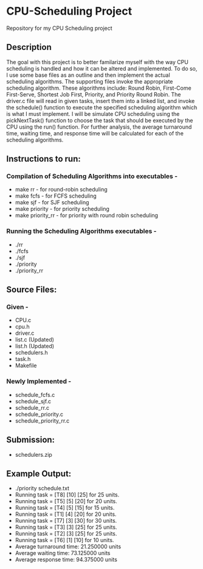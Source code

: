 # CPU-Scheduling Project
Repository for my CPU Scheduling project

## Description
The goal with this project is to better familarize myself with the way CPU scheduling is handled and how it can be altered and implemented. To do so, I use some base files as an outline and then implement the actual scheduling algorithms. The supporting files invoke the appropriate scheduling algorithm. These algorithms include: Round Robin, First-Come First-Serve, Shortest Job First, Priority, and Priority Round Robin. The driver.c file will read in given tasks, insert them into a linked list, and invoke the schedule() function to execute the specified scheduling algorithm which is what I must implement. I will be simulate CPU scheduling using the pickNextTask() function to choose the task that should be executed by the CPU using the run() function. For further analysis, the average turnaround time, waiting time, and response time will be calculated for each of the scheduling algorithms. 

## Instructions to run:
 ### Compilation of Scheduling Algorithms into executables -
 - make rr - for round-robin scheduling
 - make fcfs - for FCFS scheduling
 - make sjf - for SJF scheduling
 - make priority - for priority scheduling
 - make priority_rr - for priority with round robin scheduling
 ### Running the Scheduling Algorithms executables -
 - ./rr
 - ./fcfs
 - ./sjf
 - ./priority
 - ./priority_rr

## Source Files:
 ### Given -
 - CPU.c
 - cpu.h
 - driver.c
 - list.c (Updated)
 - list.h (Updated)
 - schedulers.h
 - task.h
 - Makefile
 ### Newly Implemented -
 - schedule_fcfs.c
 - schedule_sjf.c
 - schedule_rr.c
 - schedule_priority.c
 - schedule_priority_rr.c

## Submission:
 - schedulers.zip
 
## Example Output:
 - ./priority schedule.txt
 - Running task = [T8] [10] [25] for 25 units.
 - Running task = [T5] [5] [20] for 20 units.
 - Running task = [T4] [5] [15] for 15 units.
 - Running task = [T1] [4] [20] for 20 units.
 - Running task = [T7] [3] [30] for 30 units.
 - Running task = [T3] [3] [25] for 25 units.
 - Running task = [T2] [3] [25] for 25 units.
 - Running task = [T6] [1] [10] for 10 units.
 - Average turnaround time: 21.250000 units
 - Average waiting time: 73.125000 units
 - Average response time: 94.375000 units
